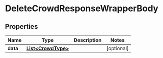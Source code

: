 

# DeleteCrowdResponseWrapperBody


## Properties

Name | Type | Description | Notes
------------ | ------------- | ------------- | -------------
**data** | [**List&lt;CrowdType&gt;**](CrowdType.md) |  |  [optional]



